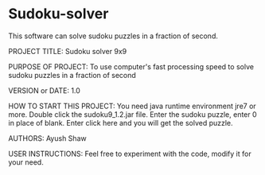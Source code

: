 # Sudoku-solver
This software can solve sudoku puzzles in a fraction of second.


PROJECT TITLE:    Sudoku solver 9x9

PURPOSE OF PROJECT:   To use computer's fast processing speed to solve sudoku puzzles in a fraction of second

VERSION or DATE:  1.0

HOW TO START THIS PROJECT:    You need java runtime environment jre7 or more.
			Double click the sudoku9_1.2.jar file.
			Enter the sudoku puzzle, enter 0 in place of blank.
			Enter click here and you will get the solved puzzle.
			
AUTHORS:      Ayush Shaw

USER INSTRUCTIONS:     Feel free to experiment with the code, modify it for your need.
